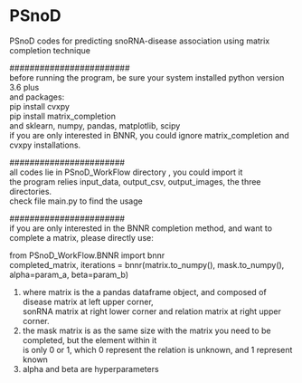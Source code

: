 # PSnoD <br />
PSnoD codes for predicting snoRNA-disease association using matrix completion technique<br />

########################<br />
before running the program, be sure your system installed python version 3.6 plus<br />
and packages:<br />
pip install cvxpy<br />
pip install matrix_completion<br />
and sklearn, numpy, pandas, matplotlib, scipy<br />
if you are only interested in BNNR, you could ignore matrix_completion and cvxpy installations.<br />

#######################<br />
all codes lie in PSnoD_WorkFlow directory , you could import it<br />
the program relies input_data, output_csv, output_images, the three directories.<br />
check file main.py to find the usage<br />

#######################<br />
if you are only interested in the BNNR completion method, and want to complete a matrix, please directly use:<br />

from PSnoD_WorkFlow.BNNR import bnnr<br />
completed_matrix, iterations = bnnr(matrix.to_numpy(), mask.to_numpy(), alpha=param_a, beta=param_b)<br />

1. where matrix is the a pandas dataframe object, and composed of disease matrix at left upper corner,<br />
sonRNA matrix at right lower corner and relation matrix at right upper corner.<br />
2. the mask matrix is as the same size with the matrix you need to be completed, but the element within it<br />
is only 0 or 1, which 0 represent the relation is unknown, and 1 represent known<br />
3. alpha and beta are hyperparameters<br />

